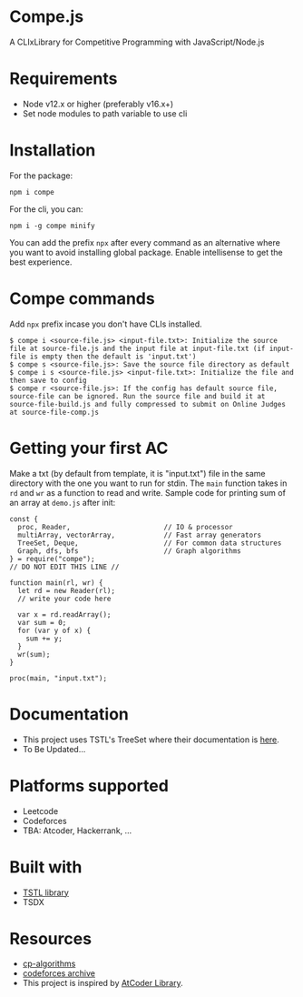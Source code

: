 # Compe.js
A CLIxLibrary for Competitive Programming with JavaScript/Node.js
# Requirements
- Node v12.x or higher (preferably v16.x+)
- Set node modules to path variable to use cli
# Installation
For the package:
```
npm i compe
```
For the cli, you can:
```
npm i -g compe minify
```
You can add the prefix `npx` after every command as an alternative where you want to avoid installing global package.
Enable intellisense to get the best experience.
# Compe commands
Add `npx` prefix incase you don't have CLIs installed.
```
$ compe i <source-file.js> <input-file.txt>: Initialize the source file at source-file.js and the input file at input-file.txt (if input-file is empty then the default is 'input.txt')
$ compe s <source-file.js>: Save the source file directory as default
$ compe i s <source-file.js> <input-file.txt>: Initialize the file and then save to config
$ compe r <source-file.js>: If the config has default source file, source-file can be ignored. Run the source file and build it at source-file-build.js and fully compressed to submit on Online Judges at source-file-comp.js
```
# Getting your first AC
Make a txt (by default from template, it is "input.txt") file in the same directory with the one you want to run for stdin.
The `main` function takes in `rd` and `wr` as a function to read and write.
Sample code for printing sum of an array at `demo.js` after init:
```
const {
  proc, Reader,                       // IO & processor
  multiArray, vectorArray,            // Fast array generators
  TreeSet, Deque,                     // For common data structures
  Graph, dfs, bfs                     // Graph algorithms
} = require("compe");
// DO NOT EDIT THIS LINE //

function main(rl, wr) {
  let rd = new Reader(rl);
  // write your code here
  
  var x = rd.readArray();
  var sum = 0;
  for (var y of x) {
    sum += y;
  }
  wr(sum);
}

proc(main, "input.txt");
```
# Documentation
- This project uses TSTL's TreeSet where their documentation is [here](https://samchon.github.io/tstl/api/classes/std.treeset.html).
- To Be Updated...
# Platforms supported
- Leetcode
- Codeforces
- TBA: Atcoder, Hackerrank, ...
# Built with
- [TSTL library](https://github.com/samchon/tstl)
- TSDX
# Resources
- [cp-algorithms](https://cp-algorithms.com/)
- [codeforces archive](https://codeforces.com/catalog)
- This project is inspired by [AtCoder Library](https://codeforces.com/blog/entry/82400).